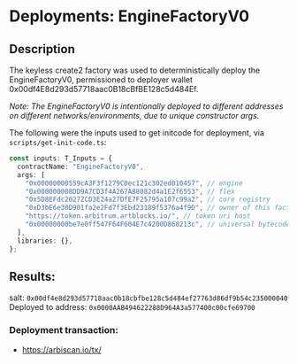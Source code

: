 # Deployments: EngineFactoryV0

## Description

The keyless create2 factory was used to deterministically deploy the EngineFactoryV0, permissioned to deployer wallet 0x00df4E8d293d57718aac0B18cBfBE128c5d484Ef.

_Note: The EngineFactoryV0 is intentionally deployed to different addresses on different networks/environments, due to unique constructor args._

The following were the inputs used to get initcode for deployment, via `scripts/get-init-code.ts`:

```typescript
const inputs: T_Inputs = {
  contractName: "EngineFactoryV0",
  args: [
    "0x00000000559cA3F3f1279C0ec121c302ed010457", // engine
    "0x000000008DD9A7CD3f4A267A88082d4a1E2f6553", // flex
    "0x5D8EFdc20272CD3E24a27DfE7F25795a107c99a2", // core registry
    "0xD3bE6e30D901fa2e2Fd7f3Ebd23189f5376a4f9D", // owner of this factory
    "https://token.arbitrum.artblocks.io/", // token uri host
    "0x00000000be7e0ff547F64F604E7c4200D868213c", // universal bytecode storage reader
  ],
  libraries: {},
};
```

## Results:

salt: `0x00df4e8d293d57718aac0b18cbfbe128c5d484ef27763d86df9b54c235000040`
Deployed to address: `0x0000AAB494622288D964A3a577400c00cfe69700`

### Deployment transaction:

- https://arbiscan.io/tx/
